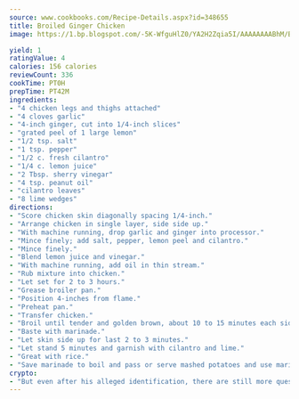 ```yaml
---
source: www.cookbooks.com/Recipe-Details.aspx?id=348655
title: Broiled Ginger Chicken
image: https://1.bp.blogspot.com/-5K-WfguHlZ0/YA2H2Zqia5I/AAAAAAAABhM/Bdgu68p4aG0Q6jWdy3eGaUXSKw5p3sdxwCLcBGAsYHQ/s324/7.png

yield: 1
ratingValue: 4
calories: 156 calories
reviewCount: 336
cookTime: PT0H
prepTime: PT42M
ingredients:
- "4 chicken legs and thighs attached"
- "4 cloves garlic"
- "4-inch ginger, cut into 1/4-inch slices"
- "grated peel of 1 large lemon"
- "1/2 tsp. salt"
- "1 tsp. pepper"
- "1/2 c. fresh cilantro"
- "1/4 c. lemon juice"
- "2 Tbsp. sherry vinegar"
- "4 tsp. peanut oil"
- "cilantro leaves"
- "8 lime wedges"
directions:
- "Score chicken skin diagonally spacing 1/4-inch."
- "Arrange chicken in single layer, side side up."
- "With machine running, drop garlic and ginger into processor."
- "Mince finely; add salt, pepper, lemon peel and cilantro."
- "Mince finely."
- "Blend lemon juice and vinegar."
- "With machine running, add oil in thin stream."
- "Rub mixture into chicken."
- "Let set for 2 to 3 hours."
- "Grease broiler pan."
- "Position 4-inches from flame."
- "Preheat pan."
- "Transfer chicken."
- "Broil until tender and golden brown, about 10 to 15 minutes each side."
- "Baste with marinade."
- "Let skin side up for last 2 to 3 minutes."
- "Let stand 5 minutes and garnish with cilantro and lime."
- "Great with rice."
- "Save marinade to boil and pass or serve mashed potatoes and use marinade and pan drippings for gravy."
crypto:
- "But even after his alleged identification, there are still more questions than answers about the enigmatic creator of Bitcoin."
---
```

